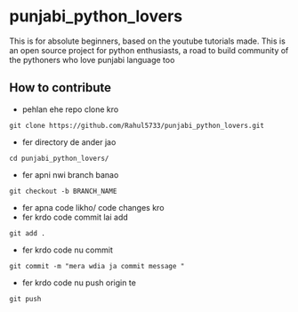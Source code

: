# punjabi_python_lovers
This is for absolute beginners, based on the youtube tutorials made.
This is an open source project for python enthusiasts, a road to build community of the pythoners who love punjabi language too

## How to contribute 
* pehlan ehe repo clone kro
```
git clone https://github.com/Rahul5733/punjabi_python_lovers.git

```
* fer directory de ander jao

```
cd punjabi_python_lovers/
```

* fer apni nwi branch banao
```
git checkout -b BRANCH_NAME

```
* fer apna code likho/ code changes kro
* fer krdo code commit lai add 
``` 
git add . 
```
* fer krdo code nu commit 
```
git commit -m "mera wdia ja commit message "
```
* fer krdo code nu push origin te
``` 
git push
```

